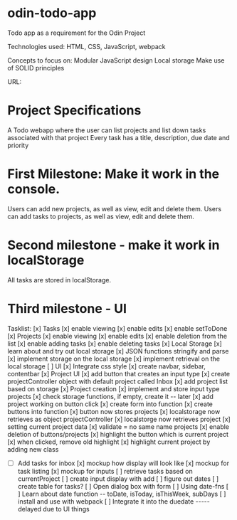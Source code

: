 # odin-todo-app
Todo app as a requirement for the Odin Project

Technologies used: HTML, CSS, JavaScript, webpack

Concepts to focus on: 
Modular JavaScript design
Local storage
Make use of SOLID principles

URL:




# Project Specifications
A Todo webapp  where the user can list projects and list down tasks associated with that project
Every task has a title, description, due date and priority

# First Milestone: Make it work in the console.
Users can add new projects, as well as view, edit and delete them.
Users can add tasks to projects, as well as view, edit and delete them.
# Second milestone - make it work in localStorage
All tasks are stored in localStorage.
# Third milestone - UI

Tasklist:
[x] Tasks
 [x] enable viewing
 [x] enable edits
 [x] enable setToDone
[x] Projects
 [x] enable viewing
 [x] enable edits
 [x] enable deletion from the list
 [x] enable adding tasks
 [x] enable deleting tasks
[x] Local Storage
 [x] learn about and try out local storage
 [x] JSON functions stringify and parse
 [x] implement storage on the local storage
 [x] implement retrieval on the local storage
[ ] UI
 [x] Integrate css style
 [x] create navbar, sidebar, contentbar
 [x] Project UI
  [x] add button that creates an input type
  [x] create projectController object with default project called Inbox
  [x] add project list based on storage
 [x] Project creation
  [x] implement and store input type projects
  [x] check storage functions, if empty, create it -- later
 [x] add project working on button click
  [x] create form into function
  [x] create buttons into function
  [x] button now stores projects
  [x] localstorage now retrieves as object projectController
  [x] localstorge now retrieves project
  [x] setting current project data
  [x] validate = no same name projects
  [x] enable deletion of buttons/projects
  [x] highlight the button which is current project
    [x] when clicked, remove old highlight
    [x] highlight current project by adding new class
    

- [ ] Add tasks for inbox
    [x] mockup how display will look like
     [x] mockup for task listing
     [x] mockup for inputs
    [ ] retrieve tasks based on currentProject
    [ ] create input display with add
    [ ] figure out dates
  [ ] create table for tasks?
  [ ] Open dialog box with form
  [ ] Using date-fns
  [ ] Learn about date function -- toDate, isToday, isThisWeek, subDays
  [ ] install and use with webpack
  [ ] Integrate it into the duedate
 -----delayed due to UI things


